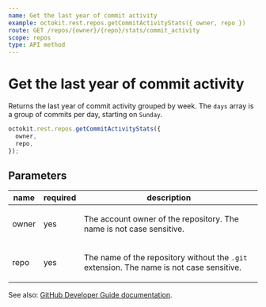 ```yaml
---
name: Get the last year of commit activity
example: octokit.rest.repos.getCommitActivityStats({ owner, repo })
route: GET /repos/{owner}/{repo}/stats/commit_activity
scope: repos
type: API method
---
```


# Get the last year of commit activity

Returns the last year of commit activity grouped by week. The `days` array is a group of commits per day, starting on `Sunday`.

```js
octokit.rest.repos.getCommitActivityStats({
  owner,
  repo,
});
```

## Parameters

<table>
  <thead>
    <tr>
      <th>name</th>
      <th>required</th>
      <th>description</th>
    </tr>
  </thead>
  <tbody>
    <tr><td>owner</td><td>yes</td><td>

The account owner of the repository. The name is not case sensitive.

</td></tr>
<tr><td>repo</td><td>yes</td><td>

The name of the repository without the `.git` extension. The name is not case sensitive.

</td></tr>
  </tbody>
</table>

See also: [GitHub Developer Guide documentation](https://docs.github.com/rest/metrics/statistics#get-the-last-year-of-commit-activity).
